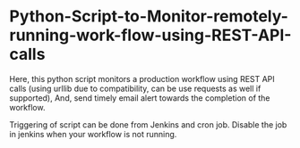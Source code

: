 # Python-Script-to-Monitor-remotely-running-work-flow-using-REST-API-calls


Here, this python script monitors a production workflow using REST API calls (using urllib due to compatibility, can be use requests as well if supported),
And, send timely email alert towards the completion of the workflow.

Triggering of script can be done from Jenkins and cron job. Disable the job in jenkins when your workflow is not running.
